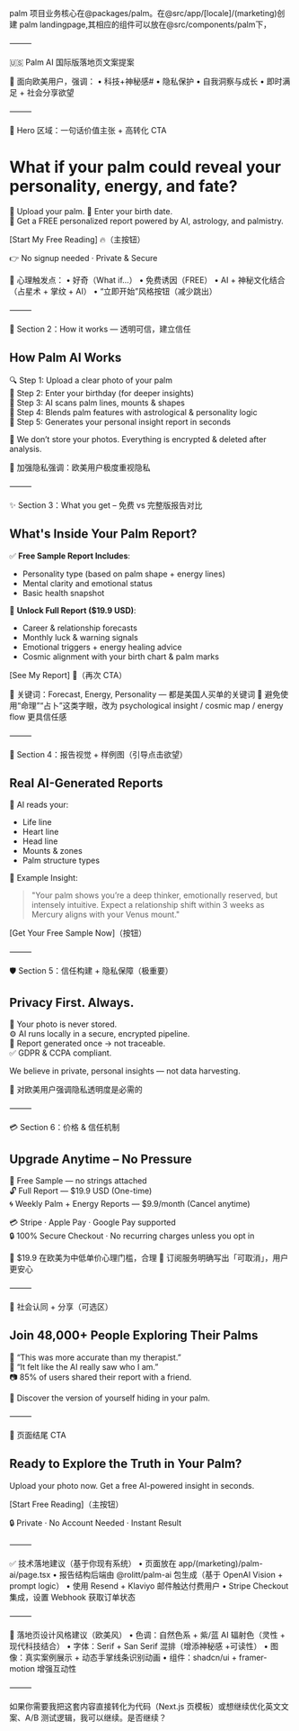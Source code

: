 palm 项目业务核心在@packages/palm。在@src/app/[locale]/(marketing)创建 palm landingpage,其相应的组件可以放在@src/components/palm下，

⸻

🇺🇸 Palm AI 国际版落地页文案提案

📌 面向欧美用户，强调：
	•	科技+神秘感#
	•	隐私保护
	•	自我洞察与成长
	•	即时满足 + 社会分享欲望

⸻

🌟 Hero 区域：一句话价值主张 + 高转化 CTA

# What if your palm could reveal your personality, energy, and fate?

📸 Upload your palm. 🎂 Enter your birth date.  
🔮 Get a FREE personalized report powered by AI, astrology, and palmistry.

[Start My Free Reading] 🔥（主按钮）

👉 No signup needed · Private & Secure

📌 心理触发点：
	•	好奇（What if…）
	•	免费诱因（FREE）
	•	AI + 神秘文化结合（占星术 + 掌纹 + AI）
	•	“立即开始”风格按钮（减少跳出）

⸻

🧠 Section 2：How it works — 透明可信，建立信任

## How Palm AI Works

🔍 Step 1: Upload a clear photo of your palm  
📅 Step 2: Enter your birthday (for deeper insights)  
🧠 Step 3: AI scans palm lines, mounts & shapes  
🌌 Step 4: Blends palm features with astrological & personality logic  
📄 Step 5: Generates your personal insight report in seconds

🚫 We don’t store your photos. Everything is encrypted & deleted after analysis.

📌 加强隐私强调：欧美用户极度重视隐私

⸻

✨ Section 3：What you get – 免费 vs 完整版报告对比

## What's Inside Your Palm Report?

✅ **Free Sample Report Includes**:  
- Personality type (based on palm shape + energy lines)  
- Mental clarity and emotional status  
- Basic health snapshot

💎 **Unlock Full Report ($19.9 USD)**:  
- Career & relationship forecasts  
- Monthly luck & warning signals  
- Emotional triggers + energy healing advice  
- Cosmic alignment with your birth chart & palm marks

[See My Report] 🔮（再次 CTA）

📌 关键词：Forecast, Energy, Personality — 都是美国人买单的关键词
📌 避免使用“命理”“占卜”这类字眼，改为 psychological insight / cosmic map / energy flow 更具信任感

⸻

👀 Section 4：报告视觉 + 样例图（引导点击欲望）

## Real AI-Generated Reports

🧬 AI reads your:
- Life line
- Heart line
- Head line
- Mounts & zones
- Palm structure types

🎯 Example Insight:
> "Your palm shows you’re a deep thinker, emotionally reserved, but intensely intuitive. Expect a relationship shift within 3 weeks as Mercury aligns with your Venus mount."

[Get Your Free Sample Now]（按钮）


⸻

🛡️ Section 5：信任构建 + 隐私保障（极重要）

## Privacy First. Always.

🔐 Your photo is never stored.  
⚙️ AI runs locally in a secure, encrypted pipeline.  
🧠 Report generated once → not traceable.  
✅ GDPR & CCPA compliant.

We believe in private, personal insights — not data harvesting.

📌 对欧美用户强调隐私透明度是必需的

⸻

💳 Section 6：价格 & 信任机制

## Upgrade Anytime – No Pressure

🎁 Free Sample — no strings attached  
🔓 Full Report — $19.9 USD (One-time)  
🌀 Weekly Palm + Energy Reports — $9.9/month (Cancel anytime)

💳 Stripe · Apple Pay · Google Pay supported  
🔒 100% Secure Checkout · No recurring charges unless you opt in

📌 $19.9 在欧美为中低单价心理门槛，合理
📌 订阅服务明确写出「可取消」，用户更安心

⸻

📢 社会认同 + 分享（可选区）

## Join 48,000+ People Exploring Their Palms

🧡 “This was more accurate than my therapist.”  
💬 “It felt like the AI really saw who I am.”  
📷 85% of users shared their report with a friend.

👋 Discover the version of yourself hiding in your palm.


⸻

🧲 页面结尾 CTA

## Ready to Explore the Truth in Your Palm?

Upload your photo now. Get a free AI-powered insight in seconds.

[Start Free Reading]（主按钮）

🔒 Private · No Account Needed · Instant Result


⸻

✅ 技术落地建议（基于你现有系统）
	•	页面放在 app/(marketing)/palm-ai/page.tsx
	•	报告结构后端由 @rolitt/palm-ai 包生成（基于 OpenAI Vision + prompt logic）
	•	使用 Resend + Klaviyo 邮件触达付费用户
	•	Stripe Checkout 集成，设置 Webhook 获取订单状态

⸻

🎯 落地页设计风格建议（欧美风）
	•	色调：自然色系 + 紫/蓝 AI 辐射色（灵性 + 现代科技结合）
	•	字体：Serif + San Serif 混排（增添神秘感 +可读性）
	•	图像：真实案例展示 + 动态手掌线条识别动画
	•	组件：shadcn/ui + framer-motion 增强互动性

⸻

如果你需要我把这套内容直接转化为代码（Next.js 页模板）或想继续优化英文文案、A/B 测试逻辑，我可以继续。是否继续？